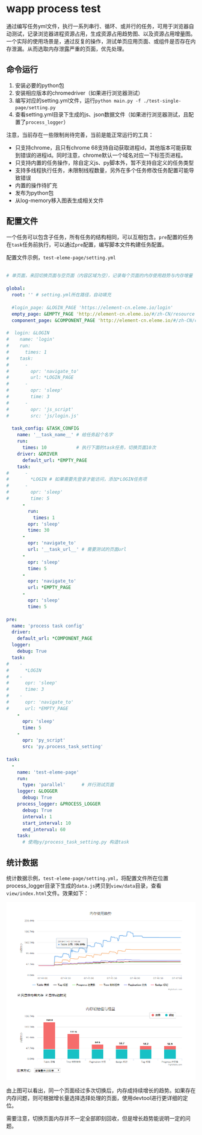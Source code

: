 # wapp process test

通过编写任务yml文件，执行一系列串行、循环、或并行的任务，可用于浏览器自动测试，记录浏览器进程资源占用，生成资源占用趋势图、以及资源占用增量图。一个实际的使用场景是，通过反复的操作，测试单页应用页面、或组件是否存在内存泄漏。从而选取内存泄露严重的页面，优先处理。

## 命令运行
1. 安装必要的python包
2. 安装相应版本的chromedriver（如果进行浏览器测试）
3. 编写对应的setting.yml文件，运行`python main.py -f ./test-single-page/setting.py`
4. 查看setting.yml目录下生成的js、json数据文件（如果进行浏览器测试，且配置了`process_logger`）

注意，当前存在一些限制尚待完善，当前是能正常运行的工具：
* 只支持chrome，且只有chrome 68支持自动获取进程id，其他版本可能获取到错误的进程id。同时注意，chrome默认一个域名对应一下标签页进程。
* 只支持内置的任务操作，除自定义js、py脚本外，暂不支持自定义的任务类型
* 支持多线程执行任务，未限制线程数量，另外在多个任务修改任务配置可能导致错误
* 内置的操作待扩充
* 发布为python包
* 从log-memory移入图表生成相关文件

## 配置文件

一个任务可以包含子任务，所有任务的结构相同，可以互相包含。`pre`配置的任务在`task`任务前执行，可以通过`pre`配置，编写脚本文件构建任务配置。

配置文件示例，`test-eleme-page/setting.yml`
```yaml
    
# 单页面，来回切换页面与空页面（内容区域为空），记录每个页面的内存使用趋势与内存增量

global:
  root: '' # setting.yml所在路径，自动填充

  #login_page: &LOGIN_PAGE 'https://element-cn.eleme.io/login'
  empty_page: &EMPTY_PAGE 'http://element-cn.eleme.io/#/zh-CN/resource' # 假定该页为内容区域空白页
  component_page: &COMPONENT_PAGE 'http://element-cn.eleme.io/#/zh-CN/component/installation'

#  login: &LOGIN
#    name: 'login'
#    run:
#      times: 1
#    task:
#      -
#        opr: 'navigate_to'
#        url: *LOGIN_PAGE
#      -
#        opr: 'sleep'
#        time: 3
#      -
#        opr: 'js_script'
#        src: 'js/login.js'

  task_config: &TASK_CONFIG
    name: '__task_name__' # 给任务起个名字
    run:
      times: 10           # 执行下面的task任务，切换页面10次
    driver: &DRIVER
      default_url: *EMPTY_PAGE
    task:
#      -
#        *LOGIN # 如果需要先登录才能访问，添加*LOGIN任务项
#      -
#        opr: 'sleep'
#        time: 5
      -
        run:
          times: 1
        opr: 'sleep'
        time: 30
      -
        opr: 'navigate_to'
        url: '__task_url__' # 需要测试的页面url
      -
        opr: 'sleep'
        time: 5
      -
        opr: 'navigate_to'
        url: *EMPTY_PAGE
      -
        opr: 'sleep'
        time: 5

pre:
  name: 'process task config'
  driver:
    default_url: *COMPONENT_PAGE
  logger:
    debug: True
  task:
#    -
#      *LOGIN
#    -
#      opr: 'sleep'
#      time: 3
#    -
#      opr: 'navigate_to'
#      url: *EMPTY_PAGE
    -
      opr: 'sleep'
      time: 5
    -
      opr: 'py_script'
      src: 'py.process_task_setting'

task:
  -
    name: 'test-eleme-page'
    run:
      type: 'parallel'      # 并行测试页面
    logger: &LOGGER
      debug: True
    process_logger: &PROCESS_LOGGER
      debug: True
      interval: 1
      start_interval: 10
      end_interval: 60
    task:
      # 使用py/process_task_setting.py 构造task

```

## 统计数据
统计数据示例，`test-eleme-page/setting.yml`，将配置文件所在位置process_logger目录下生成的`data.js`拷贝到`view/data`目录，查看`view/index.html`文件。效果如下：

![test-eleme-page](./docs/test-eleme-page.PNG)

由上图可以看出，同一个页面经过多次切换后，内存成持续增长的趋势。如果存在内存问题，则可根据增长量选择选择处理的页面，使用devtool进行更详细的定位。

需要注意，切换页面内存并不一定全部即刻回收，但是增长趋势能说明一定的问题。